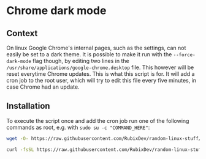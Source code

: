 # Chrome dark mode
## Context
On linux Google Chrome's internal pages, such as the settings, can not easily be set to a dark theme.
It is possible to make it run with the `--force-dark-mode` flag though, by editing two lines in the `/usr/share/applications/google-chrome.desktop` file.
This however will be reset everytime Chrome updates. This is what this script is for.
It will add a cron job to the root user, which will try to edit this file every five minutes, in case Chrome had an update.

## Installation
To execute the script once and add the cron job run one of the following commands as root, e.g. with `sudo su -c "COMMAND_HERE"`:
```bash
wget -O- https://raw.githubusercontent.com/RubixDev/random-linux-stuff/main/chrome-dark-mode/install.sh | bash
```
```bash
curl -fsSL https://raw.githubusercontent.com/RubixDev/random-linux-stuff/main/chrome-dark-mode/install.sh | bash
```

